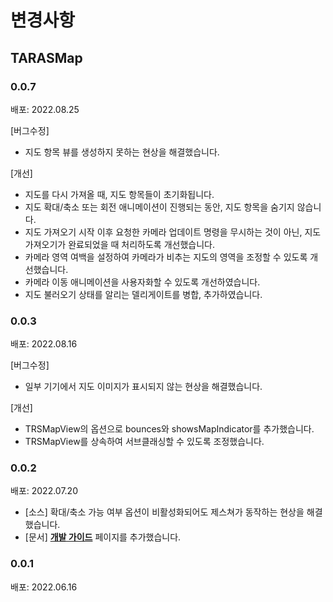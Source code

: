 # 변경사항

## TARASMap

### 0.0.7
배포: 2022.08.25

[버그수정]
- 지도 항목 뷰를 생성하지 못하는 현상을 해결했습니다.

[개선]
- 지도를 다시 가져올 때, 지도 항목들이 초기화됩니다.
- 지도 확대/축소 또는 회전 애니메이션이 진행되는 동안, 지도 항목을 숨기지 않습니다.
- 지도 가져오기 시작 이후 요청한 카메라 업데이트 명령을 무시하는 것이 아닌, 지도 가져오기가 완료되었을 때 처리하도록 개선했습니다.
- 카메라 영역 여백을 설정하여 카메라가 비추는 지도의 영역을 조정할 수 있도록 개선했습니다.
- 카메라 이동 애니메이션을 사용자화할 수 있도록 개선하였습니다.
- 지도 불러오기 상태를 알리는 델리게이트를 병합, 추가하였습니다.

### 0.0.3
배포: 2022.08.16

[버그수정]
- 일부 기기에서 지도 이미지가 표시되지 않는 현상을 해결했습니다.

[개선]
- TRSMapView의 옵션으로 bounces와 showsMapIndicator를 추가했습니다.
- TRSMapView를 상속하여 서브클래싱할 수 있도록 조정했습니다.

### 0.0.2
배포: 2022.07.20
- [소스] 확대/축소 가능 여부 옵션이 비활성화되어도 제스쳐가 동작하는 현상을 해결했습니다.
- [문서] [**개발 가이드**](https://twinnylab.github.io/ios/framework/documentation/tarasmap/developmentguide) 페이지를 추가했습니다.

### 0.0.1
배포: 2022.06.16
